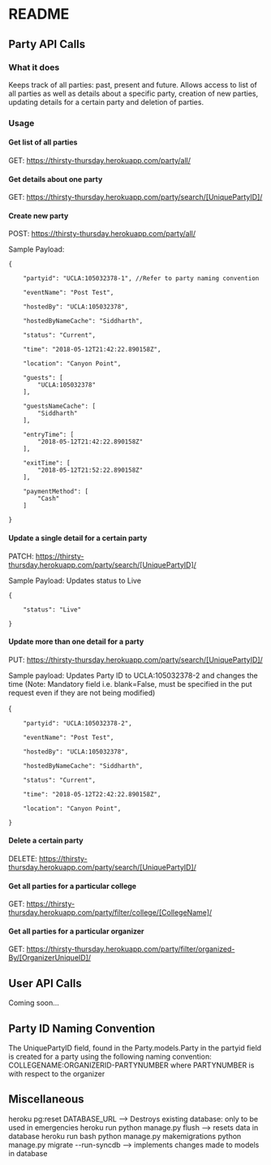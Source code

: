 # README

## Party API Calls

### What it does

Keeps track of all parties: past, present and future.
Allows access to list of all parties as well as details about a specific party, creation of new parties, updating details for a certain party and deletion of parties.

### Usage

#### Get list of all parties
GET: https://thirsty-thursday.herokuapp.com/party/all/

#### Get details about one party
GET: https://thirsty-thursday.herokuapp.com/party/search/[UniquePartyID]/

#### Create new party
POST: https://thirsty-thursday.herokuapp.com/party/all/

Sample Payload:

    {
        
        "partyid": "UCLA:105032378-1", //Refer to party naming convention
 
        "eventName": "Post Test",
 
        "hostedBy": "UCLA:105032378",

        "hostedByNameCache": "Siddharth",
        
        "status": "Current",
        
        "time": "2018-05-12T21:42:22.890158Z",
        
        "location": "Canyon Point",
        
        "guests": [
            "UCLA:105032378"
        ],
        
        "guestsNameCache": [
            "Siddharth"
        ],
        
        "entryTime": [
            "2018-05-12T21:42:22.890158Z"
        ],
        
        "exitTime": [
            "2018-05-12T21:52:22.890158Z"
        ],
        
        "paymentMethod": [
            "Cash"
        ]
    
    }

#### Update a single detail for a certain party
PATCH: https://thirsty-thursday.herokuapp.com/party/search/[UniquePartyID]/

Sample Payload: Updates status to Live

    {
    
        "status": "Live"

    }

#### Update more than one detail for a party
PUT: https://thirsty-thursday.herokuapp.com/party/search/[UniquePartyID]/

Sample payload: Updates Party ID to UCLA:105032378-2 and changes the time
(Note: Mandatory field i.e. blank=False, must be specified in the put request even if they are not being modified)

{
        
        "partyid": "UCLA:105032378-2",
 
        "eventName": "Post Test",
 
        "hostedBy": "UCLA:105032378",

        "hostedByNameCache": "Siddharth",
        
        "status": "Current",
        
        "time": "2018-05-12T22:42:22.890158Z",
        
        "location": "Canyon Point",
    
    }
    
#### Delete a certain party
DELETE: https://thirsty-thursday.herokuapp.com/party/search/[UniquePartyID]/

#### Get all parties for a particular college
GET: https://thirsty-thursday.herokuapp.com/party/filter/college/[CollegeName]/

#### Get all parties for a particular organizer
GET: https://thirsty-thursday.herokuapp.com/party/filter/organized-By/[OrganizerUniqueID]/

## User API Calls
Coming soon...

## Party ID Naming Convention

The UniquePartyID field, found in the Party.models.Party in the partyid field is created for a party using the following naming convention:
COLLEGENAME:ORGANIZERID-PARTYNUMBER
where PARTYNUMBER is with respect to the organizer

## Miscellaneous
heroku pg:reset DATABASE_URL --> Destroys existing database: only to be used in emergencies
heroku run python manage.py flush --> resets data in database
heroku run bash
python manage.py makemigrations
python manage.py migrate --run-syncdb --> implements changes made to models in database
